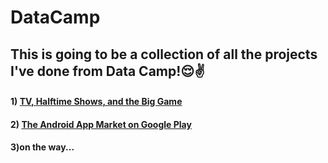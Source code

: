 # DataCamp
## This is going to be a collection of all the projects I've done from Data Camp!😌✌️
#### 1) [TV, Halftime Shows, and the Big Game](https://github.com/mukeshgates/DataCamp/tree/master/TV%2C%20Halftime%20Shows%2C%20and%20the%20Big%20Game)
#### 2) [The Android App Market on Google Play](https://github.com/mukeshgates/DataCamp/tree/master/The%20Android%20App%20Market%20on%20Google%20Play)
#### 3)on the way...

